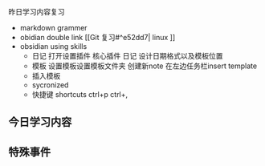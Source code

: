 昨日学习内容复习
- markdown grammer
- obidian double link [[Git 复习#^e52dd7| linux ]]
- obsidian using skills
	- 日记 打开设置插件 核心插件 日记 设计日期格式以及模板位置
	- 模板 设置模板设置模板文件夹 创建新note 在左边任务栏insert template
	- 插入模板
	- sycronized
	- 快捷键 shortcuts ctrl+p ctrl+,

## 今日学习内容
## 特殊事件
